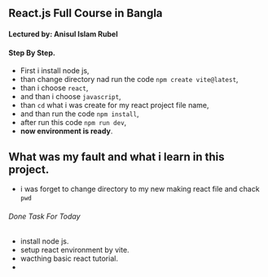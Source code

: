 ## React.js Full Course in Bangla
#### Lectured by: Anisul Islam Rubel 


#### Step By Step.
- First i install node js,
- than change directory nad run the code `npm create vite@latest`,
- than i choose `react`,
- and than i choose `javascript`,
- than `cd` what i was create for my react project file name,
- and than run the code `npm install`,
- after run this code `npm run dev`,
- <b>now environment is ready</b>.



## What was my fault and what i learn in this project.
- i was forget to change directory to my new making react file and chack `pwd`







###### Done Task For Today
- install node js.
- setup react environment by vite.
- wacthing basic react tutorial.
- 